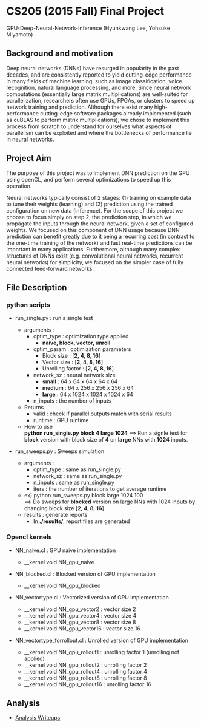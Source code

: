 # CS205 (2015 Fall) Final Project
GPU-Deep-Neural-Network-Inference
(Hyunkwang Lee, Yohsuke Miyamoto)

## Background and motivation
Deep neural networks (DNNs) have resurged in popularity in the past decades, and are consistently reported to yield cutting-edge performance in many fields of machine learning, such as image classification, voice recognition, natural language processing, and more.  Since neural network computations (essentially large matrix multiplications) are well-suited for parallelization, researchers often use GPUs, FPGAs, or clusters to speed up network training and prediction. Although there exist many high-performance cutting-edge software packages already implemented (such as cuBLAS to perform matrix multiplications), we chose to implement this process from scratch to understand for ourselves what aspects of parallelism can be exploited and where the bottlenecks of performance lie in neural networks.

## Project Aim
The purpose of this project was to implement DNN prediction on the GPU using openCL, and perform several optimizations to speed up this operation. 

Neural networks typically consist of 2 stages: (1) training on example data to tune their weights (learning) and (2) prediction using the trained configuration on new data (inference). For the scope of this project we choose to focus simply on step 2, the prediction step, in which we propagate the inputs through the neural network, given a set of configured weights. We focused on this component of DNN usage because DNN prediction can benefit greatly due to it being a recurring cost (in contrast to the one-time training of the network) and fast real-time predictions can be important in many applications. Furthermore, although many complex structures of DNNs exist (e.g. convolutional neural networks, recurrent neural networks) for simplicity, we focused on the simpler case of fully connected feed-forward networks.


## File Description
### python scripts

- run_single.py : run a single test
    - arguments : 
        - optim_type : optimization type applied
            - **naive, block, vector, unroll**
        - optim_param : optimization parameters
            - Block size : [**2, 4, 8, 16**]
            - Vector size : [**2, 4, 8, 16**]
            - Unrolling factor : [**2, 4, 8, 16**]
        - network_sz : neural network size
            - **small** : 64 x 64 x 64 x 64 x 64
            - **medium** :  64 x 256 x 256 x 256 x 64
            - **large** :  64 x 1024 x 1024 x 1024 x 64
        - n_inputs : the number of inputs
    - Returns
        - valid : check if parallel outputs match with serial results
        - runtime : GPU runtime
    - How to use\
        **python run_single.py block 4 large 1024**
    ==> Run a signle test for **block** version with block size of **4** on **large** NNs with **1024** inputs.
    
- run_sweeps.py : Sweeps simulation
    - arguments : 
        - optim_type : same as run_single.py
        - network_sz : same as run_single.py
        - n_inputs : same as run_single.py
        - iters : the number of iterations to get average runtime
    - ex) python run_sweeps.py block large 1024 100\
    ==> Do sweeps for **blocked** version on large NNs with 1024 inputs by changing block size [**2, 4, 8, 16**]
    - results : generate reports
        - In **./results/**, report files are generated

### Opencl kernels
* NN_naive.cl : GPU naive implementation
    - __kernel void NN_gpu_naive
* NN_blocked.cl : Blocked version of GPU implementation
    - __kernel void NN_gpu_blocked
* NN_vectortype.cl : Vectorized version of GPU implementation
    - __kernel void NN_gpu_vector2 : vector size 2
    - __kernel void NN_gpu_vector4 : vector size 4
    - __kernel void NN_gpu_vector8 : vector size 8
    - __kernel void NN_gpu_vector16 : vector size 16
 
* NN_vectortype_forrollout.cl : Unrolled version of GPU implementation
    - __kernel void NN_gpu_rollout1 : unrolling factor 1 (unrolling not applied)
    - __kernel void NN_gpu_rollout2 : unrolling factor 2
    - __kernel void NN_gpu_rollout4 : unrolling factor 4
    - __kernel void NN_gpu_rollout8 : unrolling factor 8
    - __kernel void NN_gpu_rollout16 : unrolling factor 16

## Analysis
- [Analysis Writeups](https://github.com/ymiyamot/GPU-Deep-Neural-Network-Inference/tree/master/ANALYSIS.md)
